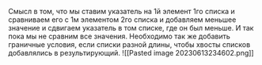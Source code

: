 Смысл в том, что мы ставим указатель на 1й элемент 1го списка и сравниваем его с 1м элементом 2го списка и добавляем меньшее значение и сдвигаем указатель в том списке, где он был меньше. И так пока мы не сравним все значения.  Необходимо так же добавить граничные условия, если списки разной длины, чтобы хвосты списков добавлялись в результирующий.
![[Pasted image 20230613234602.png]]